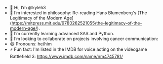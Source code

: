 - 👋 Hi, I’m @kyleh3
- 👀 I’m interested in philosophy: Re-reading Hans Blumenberg's (The Legitimacy of the Modern Age](https://mitpress.mit.edu/9780262521055/the-legitimacy-of-the-modern-age/).
- 🌱 I’m currently learning advanced SAS and Python.
- 💞️ I’m looking to collaborate on projects involving cancer communication: 
- 😄 Pronouns: he/him
- ⚡ Fun fact: I'm listed in the IMDB for voice acting on the videogame Battlefield 3: https://www.imdb.com/name/nm4745781/

<!---
kyleh3/kyleh3 is a ✨ special ✨ repository because its `README.md` (this file) appears on your GitHub profile.
You can click the Preview link to take a look at your changes.
--->
